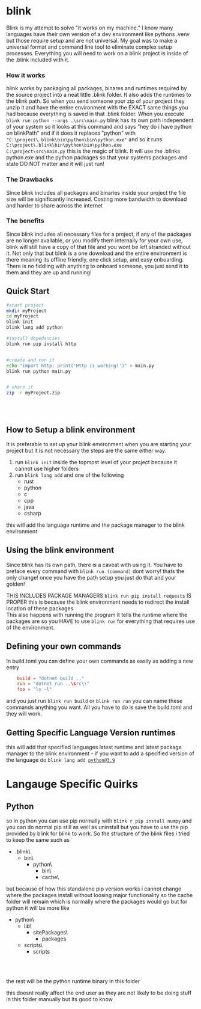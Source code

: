 # blink

Blink is my attempt to solve "it works on my machine." I know many languages have their own version of a dev environment like pythons .venv but those require setup and are not universal. My goal was to make a universal format and command line tool to eliminate complex setup processes. Everything you will need to work on a blink project is inside of the .blink included with it.



### How it works
blink works by packaging all packages, binares and runtimes required by the source project into a neat little .blink folder. It also adds the runtimes to the blink path. So when you send someone your zip of your project they unzip it and have the entire environment with the EXACT same things you had because everything is saved in that .blink folder. When you execute <code>blink run python --args .\src\main.py</code> blink has its own path independent of your system so it looks at this command and says "hey do i have python on blinkPath" and if it does it replaces "python" with <code>"C:\project\\.blink\bin\python\bin\python.exe"</code> and so it runs <code>C:\project\\.blink\bin\python\bin\python.exe C:\project\src\main.py</code> this is the magic of blink. It will use the .blinks python.exe and the python packages so that your systems packages and state DO NOT matter and it will just run!


### The Drawbacks
Since blink includes all packages and binaries inside your project the file size will be significantly increased. Costing more bandwidth to download and harder to share across the internet
### The benefits
Since blink includes all necessary files for a project, if any of the packages are no longer available, or you modify them internally for your own use, blink will still have a copy of that file and you wont be left stranded without it. Not only that but blink is a one download and the entire environment is there meaning its offline friendly, one click setup, and easy onboarding. There is no fiddling with anything to onboard someone, you just send it to them and they are up and running!


## Quick Start
```bash
#start project
mkdir myProject
cd myProject
blink init
blink lang add python

#install depedancies
blink run pip install http


#create and run it
echo "import http; print('Http is working!')" > main.py
blink run python main.py


# share it
zip -r myProject.zip
```



<br>
<br>

## How to Setup a blink environment
It is preferable to set up your blink environment when you are starting your project but it is not necessary the steps are the same either way.

1. run <code>blink init</code> inside the topmost level of your project because it cannot use higher folders
2. run <code>blink lang add</code> and one of the following 
    - rust
    - python
    - c
    - cpp
    - java
    - csharp

this will add the language runtime and the package manager to the blink environment



## Using the blink environment
Since blink has its own path, there is a caveat with using it. You have to preface every command with `blink run (command)` dont worry! thats the only change! once you have the path setup you just do that and your golden!

THIS INCLUDES PACKAGE MANAGERS `blink run pip install requests` IS PROPER
this is because the blink environment needs to redirect the install location of these packages
<br>
This also happens with running the program it tells the runtime where the packages are so you HAVE to use `blink run` for everything that requires use of the environment.


## Defining your own commands
In build.toml you can define your own commands as easily as adding a new entry 
<br>
```toml
    build = "dotnet build .."
    run = "dotnet run ..\src\\"
    foo = "ls -l"
```
and you just run `blink run build` or `blink run run` you can name these commands anything you want. All you have to do is save the build.toml and they will work.


## Getting Specific Language Version runtimes
this will add that specified languages latest runtime and latest package manager to the blink environment
    - if you want to add a specified version of the language do <code>blink lang add python@3.9 </code>





# Langauge Specific Quirks
## Python
so in python you can use pip normally with `blink r pip install numpy` and you can do normal pip still as well as uninstall but you have to use the pip provided by blink for blink to work. So the structure of the blink files i tried to keep the same such as 

- .blink\
    - bin\
        - python\
            - bin\
            - cache\

but because of how this standalone pip version works i cannot change where the packages install without loosing major functionality so the cache folder will remain which is normally where the packages would go but for python it will be more like

 
- python\
    - lib\
        - sitePackages\
            - packages
    - scripts\
        - scripts
<br>
<br>




the rest will be the python runtime binary in this folder


this doesnt really affect the end user as they are not likely to be doing stuff in this folder manually but its good to know